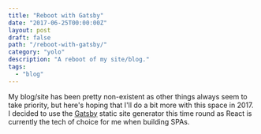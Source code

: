 ```yaml
---
title: "Reboot with Gatsby"
date: "2017-06-25T00:00:00Z"
layout: post
draft: false
path: "/reboot-with-gatsby/"
category: "yolo"
description: "A reboot of my site/blog."
tags:
  - "blog"
---
```


My blog/site has been pretty non-existent as other things always seem to take priority, but here's hoping that I'll do a bit more with this space in 2017. I decided to use the [Gatsby](https://github.com/gatsbyjs/gatsby) static site generator this time round as React is currently the tech of choice for me when building SPAs.